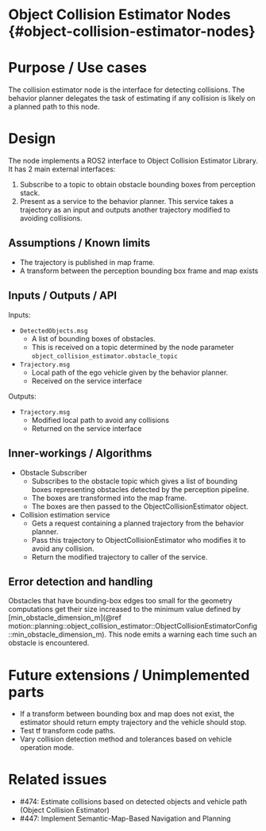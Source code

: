Object Collision Estimator Nodes {#object-collision-estimator-nodes}
===========

# Purpose / Use cases

The collision estimator node is the interface for detecting collisions.
The behavior planner delegates the task of estimating if any collision is likely on a planned path to this node.

# Design

The node implements a ROS2 interface to Object Collision Estimator Library. It has 2 main external interfaces:

1. Subscribe to a topic to obtain obstacle bounding boxes from perception stack.
1. Present as a service to the behavior planner. This service takes a trajectory as an input and outputs another trajectory modified to avoiding collisions.

## Assumptions / Known limits

- The trajectory is published in map frame.
- A transform between the perception bounding box frame and map exists

## Inputs / Outputs / API

Inputs:

- `DetectedObjects.msg`
  - A list of bounding boxes of obstacles.
  - This is received on a topic determined by the node parameter `object_collision_estimator.obstacle_topic`
- `Trajectory.msg`
  - Local path of the ego vehicle given by the behavior planner.
  - Received on the service interface

Outputs:

- `Trajectory.msg`
  - Modified local path to avoid any collisions
  - Returned on the service interface

## Inner-workings / Algorithms

- Obstacle Subscriber
  - Subscribes to the obstacle topic which gives a list of bounding boxes representing obstacles detected by the perception pipeline.
  - The boxes are transformed into the map frame.
  - The boxes are then passed to the ObjectCollisionEstimator object.
- Collision estimation service
  - Gets a request containing a planned trajectory from the behavior planner.
  - Pass this trajectory to ObjectCollisionEstimator who modifies it to avoid any collision.
  - Return the modified trajectory to caller of the service.

## Error detection and handling

Obstacles that have bounding-box edges too small for the geometry computations get their size
increased to the minimum value defined by
[min_obstacle_dimension_m](@ref motion::planning::object_collision_estimator::ObjectCollisionEstimatorConfig::min_obstacle_dimension_m).
This node emits a warning each time such an obstacle is encountered.

# Future extensions / Unimplemented parts

- If a transform between bounding box and map does not exist, the estimator should return empty trajectory and the vehicle should stop.
- Test tf transform code paths.
- Vary collision detection method and tolerances based on vehicle operation mode.

# Related issues

- #474: Estimate collisions based on detected objects and vehicle path (Object Collision Estimator)
- #447: Implement Semantic-Map-Based Navigation and Planning
